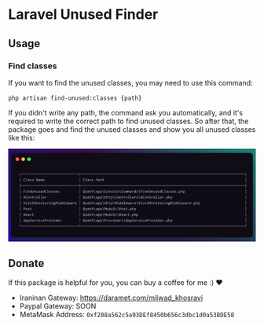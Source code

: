 # Laravel Unused Finder


<a name="usage"></a>
## Usage

<a name="find-classes"></a>
### Find classes

If you want to find the unused classes, you may need to use this command:

```shell
php artisan find-unused:classes {path}
```

If you didn't write any path, the command ask you automatically, and it's required to write the correct path to find unused classes.
So after that, the package goes and find the unused classes and show you all unused classes like this:

![Find Unused Classes](/art/find-classes.png "Find Unused Classes")

<a name="donate"></a>
## Donate

If this package is helpful for you, you can buy a coffee for me :) ❤️

- Iraninan Gateway: https://daramet.com/milwad_khosravi
- Paypal Gateway: SOON
- MetaMask Address: `0xf208a562c5a93DEf8450b656c3dbc1d0a53BDE58`
